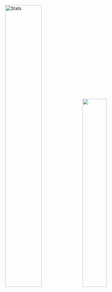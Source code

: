 <p align="center">
  <div style="flex: 1;">
  <img alt="Stats" src="https://github-readme-stats.vercel.app/api?username=saffronjam&count_private=true&hide=stars,issues&show_icons=true&theme=nord"/ width = 48%>
  <img width="39.2%" src="https://github-readme-streak-stats.herokuapp.com/?user=saffronjam&theme=nord">
  </div>
